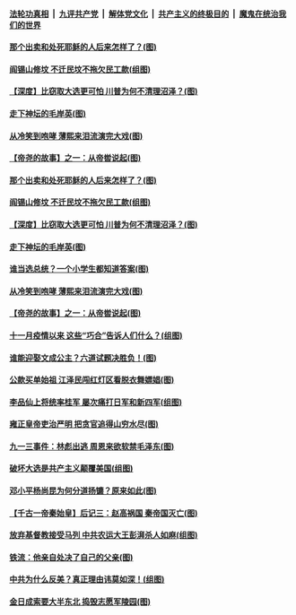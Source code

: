 ####  [法轮功真相](../../../../basic/blob/master/README.md?t=11110802) &nbsp;|&nbsp; [九评共产党](../../../../9ping.md/blob/master/README.md?t=11110802) &nbsp;|&nbsp; [解体党文化](../../../../jtdwh.md/blob/master/README.md?t=11110802)  &nbsp;|&nbsp; [共产主义的终极目的](../../../../gczydzjmd.md/blob/master/README.md?t=11110802) &nbsp;|&nbsp; [魔鬼在统治我们的世界](../../../../mgztzwmdsj.md/blob/master/README.md?t=11110802) 

#### [那个出卖和处死耶稣的人后来怎样了？(图)](../pages/p6/951892.md?t=11110802) 

#### [阎锡山修坟 不迁民坟不拖欠民工款(组图)](../pages/p6/951317.md?t=11110802) 

#### [【深度】比窃取大选更可怕 川普为何不清理沼泽？(图)](../pages/p6/952009.md?t=11110802) 

#### [走下神坛的毛岸英(图)](../pages/p6/951923.md?t=11110802) 

#### [从冷笑到咆哮 薄熙来泪流演完大戏(图)](../pages/p6/950811.md?t=11110802) 

#### [【帝尧的故事】之一：从帝喾说起(图)](../pages/p6/948865.md?t=11110802) 

#### [那个出卖和处死耶稣的人后来怎样了？(图)](../pages/p6/951892.md?t=11110802) 

#### [阎锡山修坟 不迁民坟不拖欠民工款(组图)](../pages/p6/951317.md?t=11110802) 

#### [【深度】比窃取大选更可怕 川普为何不清理沼泽？(图)](../pages/p6/952009.md?t=11110802) 

#### [走下神坛的毛岸英(图)](../pages/p6/951923.md?t=11110802) 

#### [谁当选总统？一个小学生都知道答案(图)](../pages/p6/951992.md?t=11110802) 

#### [从冷笑到咆哮 薄熙来泪流演完大戏(图)](../pages/p6/950811.md?t=11110802) 

#### [【帝尧的故事】之一：从帝喾说起(图)](../pages/p6/948865.md?t=11110802) 

#### [十一月疫情以来 这些“巧合”告诉人们什么？(组图)](../pages/p6/951795.md?t=11110802) 

#### [谁能迎娶文成公主？六道试题决胜负！(图)](../pages/p6/951643.md?t=11110802) 

#### [公款买单始祖 江泽民闯红灯区看脱衣舞嫖娼(图)](../pages/p6/950808.md?t=11110802) 

#### [李品仙上将统率桂军 屡次痛打日军和新四军(组图)](../pages/p6/951047.md?t=11110802) 

#### [雍正皇帝吏治严明 把贪官追得山穷水尽(图)](../pages/p6/951576.md?t=11110802) 

#### [九一三事件：林彪出逃 周恩来欲软禁毛泽东(图)](../pages/p6/950807.md?t=11110802) 

#### [破坏大选是共产主义颠覆美国(组图)](../pages/p6/951711.md?t=11110802) 

#### [邓小平杨尚昆为何分道扬镳？原来如此(图)](../pages/p6/950812.md?t=11110802) 

#### [【千古一帝秦始皇】后记三：赵高祸国 秦帝国灭亡(图)](../pages/p6/948605.md?t=11110802) 

#### [放弃基督教接受马列 中共农运大王彭湃杀人如麻(组图)](../pages/p6/950288.md?t=11110802) 

#### [铁流：他亲自处决了自己的父亲(图)](../pages/p6/950834.md?t=11110802) 

#### [中共为什么反美？真正理由讳莫如深！(组图)](../pages/p6/951169.md?t=11110802) 

#### [金日成索要大半东北 捣毁志愿军陵园(图)](../pages/p6/951206.md?t=11110802) 

